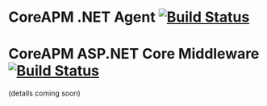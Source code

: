 # CoreAPM .NET Agent [![Build Status](https://travis-ci.org/CoreAPM/DotNetAgent.svg?branch=master)](https://travis-ci.org/CoreAPM/DotNetAgent)
# CoreAPM ASP.NET Core Middleware [![Build Status](https://travis-ci.org/CoreAPM/AspNetCoreMiddleware.svg?branch=master)](https://travis-ci.org/CoreAPM/AspNetCoreMiddleware)

(details coming soon)
